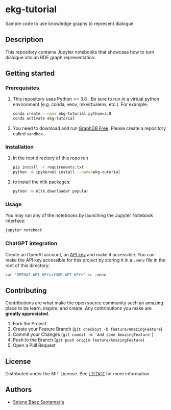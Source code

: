 # ekg-tutorial

Sample code to use knowledge graphs to represent dialogue

## Description

This repository contains Jupyter notebooks that showcase how to turn dialogue into an RDF graph representation.

## Getting started

### Prerequisites

1. This repository uses Python >= 3.8 . Be sure to run in a virtual python environment (e.g. conda, venv, mkvirtualenv,
   etc.). For example:

   ```bash
   conda create --name ekg-tutorial python=3.8
   conda activate ekg-tutorial
   ```

2. You need to download and run [GraphDB Free](http://graphdb.ontotext.com/). Please create a repository
   called `sandbox`.

### Installation

1. In the root directory of this repo run

    ```bash
    pip install -r requirements.txt
    python -m ipykernel install --name=ekg-tutorial
    ```

2. to install the nltk packages:

   ```bash
   python -m nltk.downloader popular
   ```

### Usage

You may run any of the notebooks by launching the Jupyter Notebook interface:

   ```bash
   jupyter notebook 
   ```

### ChatGPT integration
Create an OpenAI account, an [API key](https://platform.openai.com/docs/quickstart) and make it accessible.
You can make the API key accessible for this project by storing it in a `.venv` file in the root of this directory:

   ```bash
   cat "OPENAI_API_KEY=<YOUR_API_KEY>" >> .venv 
   ```


## Contributing

Contributions are what make the open source community such an amazing place to be learn, inspire, and create. Any
contributions you make are **greatly appreciated**.

1. Fork the Project
2. Create your Feature Branch (`git checkout -b feature/AmazingFeature`)
3. Commit your Changes (`git commit -m 'Add some AmazingFeature'`)
4. Push to the Branch (`git push origin feature/AmazingFeature`)
5. Open a Pull Request

## License

Distributed under the MIT License.
See [`LICENSE`](https://github.com/selBaez/ekg-tutorial/blob/main/LICENCE) for more information.

## Authors

* [Selene Báez Santamaría](https://selbaez.github.io/)